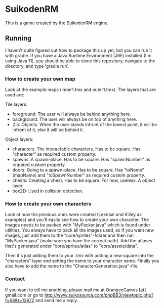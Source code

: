 SuikodenRM
==========

This is a game created by the SuikodenRM engine.

## Running

I haven't quite figured out how to package this up yet, but you can run it with gradle. If you have a Java Runtime Environment (JRE) installed (I'm using Java 11), you should be able to clone this repository, navigate to the directory, and type 'gradle run'.

### How to create your own map

Look at the example maps (inner1.tmx and outer1.tmx). The layers that are used are:

Tile layers:
- foreground: The user will always be behind anything here.
- background: The user will always be on top of anything here.
- 2.5: Objects. When the user stands infront of the lowest point, it will be infront of it, else it will be behind it.

Object layers:
- characters: The interactable characters. Has to be square. Has "character" as required custom property.
- spawns: A spawn-place. Has to be square. Has "spawnNumber" as required custom property.
- doors: Going to a spawn-place. Has to be square. Has "toName" (mapName) and "toSpawnNumber" as required custom property.
- chests: Creating a chest. Has to be square. For now, useless. A object layer.
- box2D: Used in collision detection.

### How to create your own characters

Look at how the previous ones were created (Leknaat and Killey as examples) and you'll easily see how to create your own character. The images needs to be packed with "MyPacker.java" which is found under utilities. You always have to pack all the images used, so if you want new images, just add them to the "core/sprites"-folder and then run "MyPacker.java" (make sure you have the correct path). Add the atlases that's generated under "core/sprites/atlas" to "core/assets/data".

Then it's just adding them to your .tmx with adding a new square into the "characters" layer and setting the name to your character name. Finally you also have to add the name to the "CharacterGeneration.java"-file.

### Contact

If you want to tell me anything, please mail me at OrangeeGames [at] gmail.com or go to http://www.suikosource.com/phpBB3/viewtopic.php?f=68&t=13972 and send me a reply.



